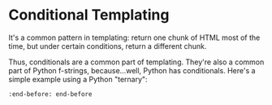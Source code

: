 # Conditional Templating

It's a common pattern in templating: return one chunk of HTML most of the time, but under certain conditions, return a different chunk.

Thus, conditionals are a common part of templating.
They're also a common part of Python f-strings, because...well, Python has conditionals.
Here's a simple example using a Python "ternary":

```{literalinclude} ../../examples/conditional.py
:end-before: end-before
```
